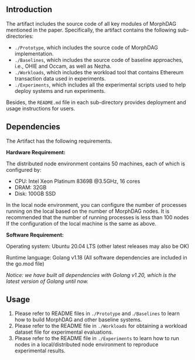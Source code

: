 ## Introduction

The artifact includes the source code of all key modules of MorphDAG mentioned in the paper. Specifically, the artifact contains the following sub-directories:

- `./Prototype`, which includes the source code of MorphDAG implementation.
- `./Baselines`, which includes the source code of baseline approaches, i.e., OHIE and Occam, as well as Nezha.
- `./Workloads`, which includes the workload tool that contains Ethereum transaction data used in experiments.
- `./Experiments`, which includes all the experimental scripts used to help deploy systems and run experiments.

Besides, the `README.md` file in each sub-directory provides deployment and usage instructions for users.

## Dependencies

The Artifact has the following requirements.

**Hardware Requirement:** 

The distributed node environment contains 50 machines, each of which is configured by:

- CPU: Intel Xeon Platinum 8369B @3.5GHz, 16 cores
- DRAM: 32GB
- Disk: 100GB SSD

In the local node environment, you can configure the number of processes running on the local based on the number of MorphDAG nodes. It is recommended that the number of running processes is less than 100 nodes If the configuration of the local machine is the same as above.

**Software Requirement:** 

Operating system: Ubuntu 20.04 LTS (other latest releases may also be OK)

Runtime language: Golang v1.18 (All software dependencies are included in the go.mod file)

*Notice: we have built all dependencies with Golang v1.20, which is the latest version of Golang until now.*

## Usage

1. Please refer to README files in `./Prototype` and .`/Baselines` to learn how to build MorphDAG and other baseline systems. 
2. Please refer to the README file in `./Workloads` for obtaining a workload dataset file for experimental evaluations. 
3. Please refer to the README file in `./Experiments` to learn how to run nodes in a local/distributed node environment to reproduce experimental results.